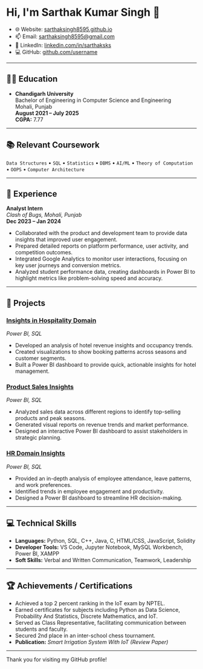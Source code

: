 # Hi, I'm Sarthak Kumar Singh 👋

- 🌐 Website: [sarthaksingh8595.github.io](https://sarthaksingh8595.github.io)
- 📫 Email: [sarthaksingh8595@gmail.com](mailto:sarthaksingh8595@gmail.com)
- 🔗 LinkedIn: [linkedin.com/in/sarthaksks](https://www.linkedin.com/in/sarthaksks/)
- 💻 GitHub: [github.com/username](https://github.com/username)

---

## 👨‍🎓 Education

- **Chandigarh University**  
  Bachelor of Engineering in Computer Science and Engineering  
  Mohali, Punjab  
  **August 2021 – July 2025**  
  **CGPA:** 7.77

---

## 📚 Relevant Coursework

`Data Structures` • `SQL` • `Statistics` • `DBMS` • `AI/ML` • `Theory of Computation` • `OOPS` • `Computer Architecture`

---

## 💼 Experience

**Analyst Intern**  
*Clash of Bugs, Mohali, Punjab*  
**Dec 2023 – Jan 2024**  
- Collaborated with the product and development team to provide data insights that improved user engagement.
- Prepared detailed reports on platform performance, user activity, and competition outcomes.
- Integrated Google Analytics to monitor user interactions, focusing on key user journeys and conversion metrics.
- Analyzed student performance data, creating dashboards in Power BI to highlight metrics like problem-solving speed and accuracy.

---

## 🚀 Projects

### [Insights in Hospitality Domain](https://github.com/SarthakSingh8595/Hospitality_Domain)
*Power BI, SQL*  
- Developed an analysis of hotel revenue insights and occupancy trends.
- Created visualizations to show booking patterns across seasons and customer segments.
- Built a Power BI dashboard to provide quick, actionable insights for hotel management.

### [Product Sales Insights](https://github.com/SarthakSingh8595/Product_Sales)
*Power BI, SQL*  
- Analyzed sales data across different regions to identify top-selling products and peak seasons.
- Generated visual reports on revenue trends and market performance.
- Designed an interactive Power BI dashboard to assist stakeholders in strategic planning.

### [HR Domain Insights](https://github.com/SarthakSingh8595/HR_domain)
*Power BI, SQL*  
- Provided an in-depth analysis of employee attendance, leave patterns, and work preferences.
- Identified trends in employee engagement and productivity.
- Designed a Power BI dashboard to streamline HR decision-making.

---

## 💻 Technical Skills

- **Languages:** Python, SQL, C++, Java, C, HTML/CSS, JavaScript, Solidity
- **Developer Tools:** VS Code, Jupyter Notebook, MySQL Workbench, Power BI, XAMPP
- **Soft Skills:** Verbal and Written Communication, Teamwork, Leadership

---

## 🏆 Achievements / Certifications

- Achieved a top 2 percent ranking in the IoT exam by NPTEL.
- Earned certificates for subjects including Python as Data Science, Probability And Statistics, Discrete Mathematics, and IoT.
- Served as Class Representative, facilitating communication between students and faculty.
- Secured 2nd place in an inter-school chess tournament.
- **Publication:** *Smart Irrigation System With IoT (Review Paper)*

---

Thank you for visiting my GitHub profile!
